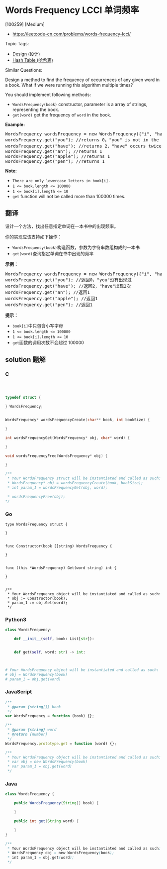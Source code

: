 # Words Frequency LCCI 单词频率

[100259] [Medium]

- https://leetcode-cn.com/problems/words-frequency-lcci/

Topic Tags:

- [Design (设计)](https://leetcode-cn.com/tag/design/)
- [Hash Table (哈希表)](https://leetcode-cn.com/tag/hash-table/)

Similar Questions:

Design a method to find the frequency of occurrences of any given word in a book. What if we were running this algorithm multiple times?

You should implement following methods:

- `WordsFrequency(book)` constructor, parameter is a array of strings, representing the book.
- `get(word)` get the frequency of `word` in the book.

**Example:**

<pre>WordsFrequency wordsFrequency = new WordsFrequency({"i", "have", "an", "apple", "he", "have", "a", "pen"});
wordsFrequency.get("you"); //returns 0，"you" is not in the book
wordsFrequency.get("have"); //returns 2，"have" occurs twice in the book
wordsFrequency.get("an"); //returns 1
wordsFrequency.get("apple"); //returns 1
wordsFrequency.get("pen"); //returns 1
</pre>

**Note:**

- `There are only lowercase letters in book[i].`
- `1 <= book.length <= 100000`
- `1 <= book[i].length <= 10`
- `get` function will not be called more than 100000 times.

## 翻译

设计一个方法，找出任意指定单词在一本书中的出现频率。

你的实现应该支持如下操作：

- `WordsFrequency(book)`构造函数，参数为字符串数组构成的一本书
- `get(word)`查询指定单词在书中出现的频率

**示例：**

<pre>WordsFrequency wordsFrequency = new WordsFrequency({"i", "have", "an", "apple", "he", "have", "a", "pen"});
wordsFrequency.get("you"); //返回0，"you"没有出现过
wordsFrequency.get("have"); //返回2，"have"出现2次
wordsFrequency.get("an"); //返回1
wordsFrequency.get("apple"); //返回1
wordsFrequency.get("pen"); //返回1
</pre>

**提示：**

- `book[i]`中只包含小写字母
- `1 <= book.length <= 100000`
- `1 <= book[i].length <= 10`
- `get`函数的调用次数不会超过 100000

## solution 题解

### C

```c



typedef struct {

} WordsFrequency;


WordsFrequency* wordsFrequencyCreate(char** book, int bookSize) {

}

int wordsFrequencyGet(WordsFrequency* obj, char* word) {

}

void wordsFrequencyFree(WordsFrequency* obj) {

}

/**
 * Your WordsFrequency struct will be instantiated and called as such:
 * WordsFrequency* obj = wordsFrequencyCreate(book, bookSize);
 * int param_1 = wordsFrequencyGet(obj, word);

 * wordsFrequencyFree(obj);
*/
```

### Go

```golang
type WordsFrequency struct {

}


func Constructor(book []string) WordsFrequency {

}


func (this *WordsFrequency) Get(word string) int {

}


/**
 * Your WordsFrequency object will be instantiated and called as such:
 * obj := Constructor(book);
 * param_1 := obj.Get(word);
 */
```

### Python3

```python
class WordsFrequency:

    def __init__(self, book: List[str]):


    def get(self, word: str) -> int:



# Your WordsFrequency object will be instantiated and called as such:
# obj = WordsFrequency(book)
# param_1 = obj.get(word)
```

### JavaScript

```javascript
/**
 * @param {string[]} book
 */
var WordsFrequency = function (book) {};

/**
 * @param {string} word
 * @return {number}
 */
WordsFrequency.prototype.get = function (word) {};

/**
 * Your WordsFrequency object will be instantiated and called as such:
 * var obj = new WordsFrequency(book)
 * var param_1 = obj.get(word)
 */
```

### Java

```java
class WordsFrequency {

    public WordsFrequency(String[] book) {

    }

    public int get(String word) {

    }
}

/**
 * Your WordsFrequency object will be instantiated and called as such:
 * WordsFrequency obj = new WordsFrequency(book);
 * int param_1 = obj.get(word);
 */
```
